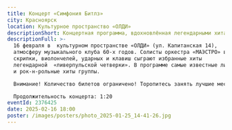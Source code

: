 ```yaml
---
title: Концерт «Симфония Битлз»
city: Красноярск
location: Культурное пространство «ОЛДИ»
descriptionShort: Концертная программа, вдохновлённая легендарными хитами группы «Битлз»!
descriptionFull: >-
  16 февраля в  культурном пространстве «ОЛДИ» (ул. Капитанская 14),   попадем в
  атмосферу музыкального клуба 60-х годов. Солисты оркестра «МАЭСТРО» в составе
  скрипки, виолончелей, ударных и клавиш сыграют избранные хиты
  легендарной  «ливерпульской четверки». В программе самые известные лирические
  и рок-н-рольные хиты группы.

  Внимание! Количество билетов ограничено! Торопитесь занять лучшие места. :)

  Продолжительность концерта: 1:20
eventId: 2376425
date: 2025-02-16 18:00
poster: /images/posters/photo_2025-01-25_14-41-26.jpg
---
```

